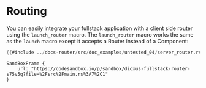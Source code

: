 # Routing

You can easily integrate your fullstack application with a client side router using the `launch_router` macro. The `launch_router` macro works the same as the `launch` macro except it accepts a Router instead of a Component:

```rust
{{#include ../docs-router/src/doc_examples/untested_04/server_router.rs}}
```

```inject-dioxus
SandBoxFrame {
	url: "https://codesandbox.io/p/sandbox/dioxus-fullstack-router-s75v5q?file=%2Fsrc%2Fmain.rs%3A7%2C1"
}
```
